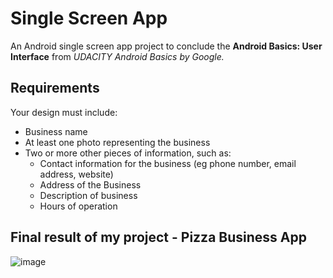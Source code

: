 # Single Screen App
An Android single screen app project to conclude the __Android Basics: User Interface__ from *UDACITY Android Basics by Google.*

## Requirements ##
Your design must include:

* Business name
* At least one photo representing the business
* Two or more other pieces of information, such as:
  * Contact information for the business (eg phone number, email address, website)
  * Address of the Business
  * Description of business
  * Hours of operation

## Final result of my project - Pizza Business App

![image](https://user-images.githubusercontent.com/31850356/113474352-d4f46800-946f-11eb-81d5-3d1f1ef786a1.png)
